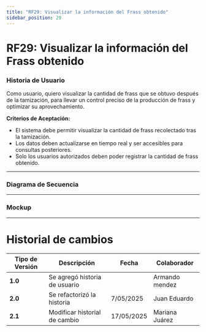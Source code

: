 ```yaml
---
title: "RF29: Visualizar la información del Frass obtenido"  
sidebar_position: 29
---
```


# RF29: Visualizar la información del Frass obtenido


### Historia de Usuario
Como usuario, quiero visualizar la cantidad de frass que se obtuvo después de la tamización, para llevar un control preciso de la producción de frass y optimizar su aprovechamiento.

  **Criterios de Aceptación:**
  - El sistema debe permitir visualizar la cantidad de frass recolectado tras la tamización.
  - Los datos deben actualizarse en tiempo real y ser accesibles para consultas posteriores.
  - Solo los usuarios autorizados deben poder registrar la cantidad de frass obtenido.

---

### Diagrama de Secuencia


---

### Mockup


---

# Historial de cambios
| **Tipo de Versión** | **Descripción**                      | **Fecha** | **Colaborador**   |
| ------------------- | ------------------------------------ | --------- | ----------------- |
| **1.0**             | Se agregó historia de usuario        |           | Armando mendez    |
| **2.0**             | Se refactorizó la historia           | 7/05/2025 | Juan Eduardo      |
| **2.1**             | Modificar historial de cambio        | 17/05/2025| Mariana Juárez    |
